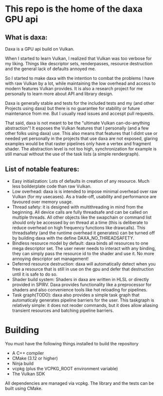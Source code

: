 # This repo is the home of the daxa GPU api

## What is daxa:
Daxa is a GPU api build on Vulkan.

When I started to learn Vulkan, I realized that Vulkan was too verbose for my liking. Things like descriptor sets, renderpasses, resource destruction and the general lack of defaults annoyed me.

So I started to make daxa with the intention to combat the problems I have with raw Vulkan by a lot, while maintaining the low overhead and access to modern features Vulkan provides. It is also a research project for me personally to learn more about API and library design.

Daxa is generally stable and tests for the included tests and my (and other Projects using daxa) but there is no guarantee for stability or future maintenance from me. But I usually read issues and accespt pull requests.

That said, daxa is not meant to be the "ultimate Vulkan can-do-anything abstraction"!
It esposes the Vulkan features that I personally (and a few other folks using daxa) use.
This also means that features that I didnt use or needed yet personally in the projects that use daxa are not exposed, glaring examples would be that raster pipelines only have a vertex and fragment shader.
The abstraction level is not too high, synchronization for example is still manual without the use of the task lists (a simple rendergraph).

## List of notable features:
* Easy initialization: Lots of defaults in creation of any resource. Much less boilderplate code than raw Vulkan.
* Low overhead: daxa is is intended to impose minimal overhead over raw Vulkan (for my usecases). As a trade-off, usability and performance are favoured over memory usage.
* Thread safety: it is designed with multithreading in mind from the beginning. All device calls are fully threadsafe and can be called on multiple threads. All other objects like the swapchain or command list should only be accessed by on thread at a time (this is deliberate to reduce overhead on high frequency functions like drawcalls). This threadsafety (and the runtime overhead it generates) can be turned off by building daxa with the define DAXA_NO_THREADSAFETY.
* Bindless resource model by default: daxa binds all resources to one mega descriptor set.
  The user never needs to interact with any binding, they can simply pass the resource id to the shader and use it. No more annoying descriptor set management!
* Deferred resource destruction: daxa will automatically detect when you free a resource that is still in use on the gpu and defer that destruction until it is safe to do so.
* Shader build system: Shaders in daxa are written in HLSL or directly provided in SPIRV. Daxa provides functionality like a preprocessor for shaders and also convenience tools like hot reloading for pipelines.
* Task graph(TODO): daxa also provides a simple task graph that automaticaly generates pipeline barriers for the user. This taskgraph is relatively simple: it does not reoder commands, but it does allow aliasing transient resources and batching pipeline barriers.

# Building
You must have the following things installed to build the repository
 * A C++ compiler
 * CMake (3.12 or higher)
 * Ninja build
 * vcpkg (plus the VCPKG_ROOT environment variable)
 * The Vulkan SDK

All dependencies are managed via vcpkg.
The library and the tests can be built using CMake.
